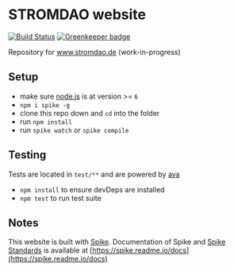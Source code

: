 # STROMDAO website

[![Build Status](https://travis-ci.org/energychain/stromdao-www.svg?branch=master)](https://travis-ci.org/energychain/stromdao-www) [![Greenkeeper badge](https://badges.greenkeeper.io/energychain/stromdao-www.svg)](https://greenkeeper.io/)

Repository for www.stromdao.de (work-in-progress)

## Setup

- make sure [node.js](http://nodejs.org) is at version >= `6`
- `npm i spike -g`
- clone this repo down and `cd` into the folder
- run `npm install`
- run `spike watch` or `spike compile`

## Testing
Tests are located in `test/**` and are powered by [ava](https://github.com/sindresorhus/ava)
- `npm install` to ensure devDeps are installed
- `npm test` to run test suite


## Notes
This website is built with [Spike](https://github.com/static-dev/spike). Documentation of Spike and [Spike Standards](https://spike.readme.io/docs/introduction) is available at [https://spike.readme.io/docs](https://spike.readme.io/docs)
